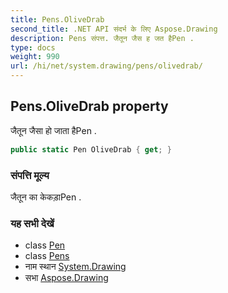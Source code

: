 ```yaml
---
title: Pens.OliveDrab
second_title: .NET API संदर्भ के लिए Aspose.Drawing
description: Pens संपत्त. जैतून जैस ह जत हैPen .
type: docs
weight: 990
url: /hi/net/system.drawing/pens/olivedrab/
---
```

## Pens.OliveDrab property

जैतून जैसा हो जाता हैPen .

```csharp
public static Pen OliveDrab { get; }
```

### संपत्ति मूल्य

जैतून का केकड़ाPen .

### यह सभी देखें

* class [Pen](../../pen/)
* class [Pens](../)
* नाम स्थान [System.Drawing](../../pens/)
* सभा [Aspose.Drawing](../../../)


